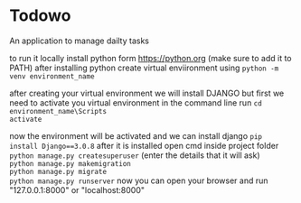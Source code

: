 # Todowo
An application to manage dailty tasks

to run it locally install python form https://python.org (make sure to add it to PATH)
after installing python create virtual enviironment using 
```python -m venv environment_name```

after creating your virtual environment we will install DJANGO but first we need to activate you virtual environment
in the command line run
```cd environment_name\Scripts``` <br>
```activate```

now the environment will be activated and we can install django
```pip install Django==3.0.8```
after it is installed open cmd inside project folder
```python manage.py createsuperuser``` (enter the details that it will ask)<br>
```python manage.py makemigration``` <br>
```python manage.py migrate```<br>
```python manage.py runserver```
now you can open your browser and run "127.0.0.1:8000" or "localhost:8000"
